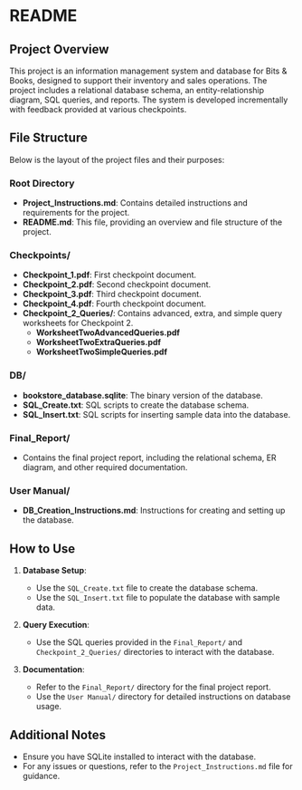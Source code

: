 # README

## Project Overview
This project is an information management system and database for Bits & Books, designed to support their inventory and sales operations. The project includes a relational database schema, an entity-relationship diagram, SQL queries, and reports. The system is developed incrementally with feedback provided at various checkpoints.

## File Structure
Below is the layout of the project files and their purposes:

### Root Directory
- **Project_Instructions.md**: Contains detailed instructions and requirements for the project.
- **README.md**: This file, providing an overview and file structure of the project.

### Checkpoints/
- **Checkpoint_1.pdf**: First checkpoint document.
- **Checkpoint_2.pdf**: Second checkpoint document.
- **Checkpoint_3.pdf**: Third checkpoint document.
- **Checkpoint_4.pdf**: Fourth checkpoint document.
- **Checkpoint_2_Queries/**: Contains advanced, extra, and simple query worksheets for Checkpoint 2.
  - **WorksheetTwoAdvancedQueries.pdf**
  - **WorksheetTwoExtraQueries.pdf**
  - **WorksheetTwoSimpleQueries.pdf**

### DB/
- **bookstore_database.sqlite**: The binary version of the database.
- **SQL_Create.txt**: SQL scripts to create the database schema.
- **SQL_Insert.txt**: SQL scripts for inserting sample data into the database.

### Final_Report/
- Contains the final project report, including the relational schema, ER diagram, and other required documentation.

### User Manual/
- **DB_Creation_Instructions.md**: Instructions for creating and setting up the database.

## How to Use
1. **Database Setup**:
   - Use the `SQL_Create.txt` file to create the database schema.
   - Use the `SQL_Insert.txt` file to populate the database with sample data.

2. **Query Execution**:
   - Use the SQL queries provided in the `Final_Report/` and `Checkpoint_2_Queries/` directories to interact with the database.

3. **Documentation**:
   - Refer to the `Final_Report/` directory for the final project report.
   - Use the `User Manual/` directory for detailed instructions on database usage.

## Additional Notes
- Ensure you have SQLite installed to interact with the database.
- For any issues or questions, refer to the `Project_Instructions.md` file for guidance.
